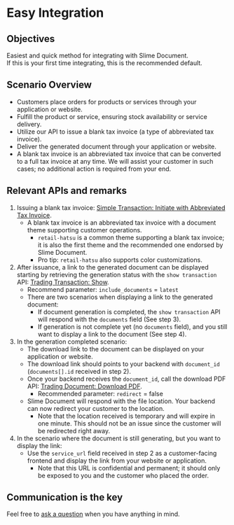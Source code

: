 # Easy Integration

## Objectives
Easiest and quick method for integrating with Slime Document.  
If this is your first time integrating, this is the recommended default.

## Scenario Overview
* Customers place orders for products or services through your application or website.
* Fulfill the product or service, ensuring stock availability or service delivery.
* Utilize our API to issue a blank tax invoice (a type of abbreviated tax invoice).
* Deliver the generated document through your application or website.
* A blank tax invoice is an abbreviated tax invoice that can be converted to a full tax invoice at any time. We will assist your customer in such cases; no additional action is required from your end.

## Relevant APIs and remarks
1. Issuing a blank tax invoice: [Simple Transaction: Initiate with Abbreviated Tax Invoice](../api.md#simple-transaction-initiate-with-abbreviated-tax-invoice).
   * A blank tax invoice is an abbreviated tax invoice with a document theme supporting customer operations. 
     * `retail-hatsu` is a common theme supporting a blank tax invoice; it is also the first theme and the recommended one endorsed by Slime Document.
     * Pro tip: `retail-hatsu` also supports color customizations.
2. After issuance, a link to the generated document can be displayed starting by retrieving the generation status with the `show transaction` API: [Trading Transaction: Show](../api.md#trading-transaction-show).
   * Recommend parameter: `include_documents` = `latest`
   * There are two scenarios when displaying a link to the generated document:
     * If document generation is completed, the `show transaction` API will respond with the `documents` field (See step 3).
     * If generation is not complete yet (no `documents` field), and you still want to display a link to the document (See step 4).
3. In the generation completed scenario:
   * The download link to the document can be displayed on your application or website.
   * The download link should points to your backend with `document_id` (`documents[].id` received in step 2).
   * Once your backend receives the `document_id`, call the download PDF API: [Trading Document: Download PDF](../api.md#trading-document-download-pdf).
     * Recommended parameter: `redirect` = false
   * Slime Document will respond with the file location. Your backend can now redirect your customer to the location.
     * Note that the location received is temporary and will expire in one minute. This should not be an issue since the customer will be redirected right away.
4. In the scenario where the document is still generating, but you want to display the link:
   * Use the `service_url` field received in step 2 as a customer-facing frontend and display the link from your website or application.
     * Note that this URL is confidential and permanent; it should only be exposed to you and the customer who placed the order.

## Communication is the key

Feel free to [ask a question](https://github.com/slime-systems/slime-document--support/discussions) when you have anything in mind.
